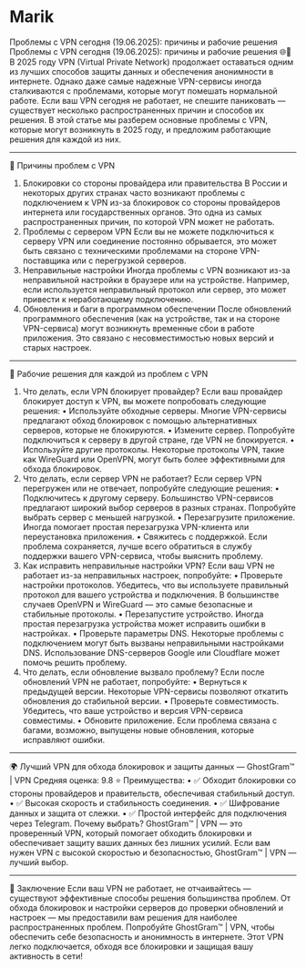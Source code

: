 # Marik
Проблемы с VPN сегодня (19.06.2025): причины и рабочие решения
Проблемы с VPN сегодня (19.06.2025): причины и рабочие решения 🌐🔧
В 2025 году VPN (Virtual Private Network) продолжает оставаться одним из лучших способов защиты данных и обеспечения анонимности в интернете. Однако даже самые надежные VPN-сервисы иногда сталкиваются с проблемами, которые могут помешать нормальной работе. Если ваш VPN сегодня не работает, не спешите паниковать — существует несколько распространенных причин и способов их решения.
В этой статье мы разберем основные проблемы с VPN, которые могут возникнуть в 2025 году, и предложим работающие решения для каждой из них.
________________________________________
🚨 Причины проблем с VPN
1. Блокировки со стороны провайдера или правительства
В России и некоторых других странах часто возникают проблемы с подключением к VPN из-за блокировок со стороны провайдеров интернета или государственных органов. Это одна из самых распространенных причин, по которой VPN может не работать.
2. Проблемы с сервером VPN
Если вы не можете подключиться к серверу VPN или соединение постоянно обрывается, это может быть связано с техническими проблемами на стороне VPN-поставщика или с перегрузкой серверов.
3. Неправильные настройки
Иногда проблемы с VPN возникают из-за неправильной настройки в браузере или на устройстве. Например, если используется неправильный протокол или сервер, это может привести к неработающему подключению.
4. Обновления и баги в программном обеспечении
После обновлений программного обеспечения (как на устройстве, так и на стороне VPN-сервиса) могут возникнуть временные сбои в работе приложения. Это связано с несовместимостью новых версий и старых настроек.
________________________________________
🔧 Рабочие решения для каждой из проблем с VPN
1. Что делать, если VPN блокирует провайдер?
Если ваш провайдер блокирует доступ к VPN, вы можете попробовать следующие решения:
•	Используйте обходные серверы. Многие VPN-сервисы предлагают обход блокировок с помощью альтернативных серверов, которые не блокируются.
•	Измените сервер. Попробуйте подключиться к серверу в другой стране, где VPN не блокируется.
•	Используйте другие протоколы. Некоторые протоколы VPN, такие как WireGuard или OpenVPN, могут быть более эффективными для обхода блокировок.
2. Что делать, если сервер VPN не работает?
Если сервер VPN перегружен или не отвечает, попробуйте следующие решения:
•	Подключитесь к другому серверу. Большинство VPN-сервисов предлагают широкий выбор серверов в разных странах. Попробуйте выбрать сервер с меньшей нагрузкой.
•	Перезагрузите приложение. Иногда помогает простая перезагрузка VPN-клиента или переустановка приложения.
•	Свяжитесь с поддержкой. Если проблема сохраняется, лучше всего обратиться в службу поддержки вашего VPN-сервиса, чтобы выяснить проблему.
3. Как исправить неправильные настройки VPN?
Если ваш VPN не работает из-за неправильных настроек, попробуйте:
•	Проверьте настройки протоколов. Убедитесь, что вы используете правильный протокол для вашего устройства и подключения. В большинстве случаев OpenVPN и WireGuard — это самые безопасные и стабильные протоколы.
•	Перезапустите устройство. Иногда простая перезагрузка устройства может исправить ошибки в настройках.
•	Проверьте параметры DNS. Некоторые проблемы с подключением могут быть вызваны неправильными настройками DNS. Использование DNS-серверов Google или Cloudflare может помочь решить проблему.
4. Что делать, если обновление вызвало проблему?
Если после обновлений VPN не работает, попробуйте:
•	Вернуться к предыдущей версии. Некоторые VPN-сервисы позволяют откатить обновления до стабильной версии.
•	Проверьте совместимость. Убедитесь, что ваше устройство и версия VPN-сервиса совместимы.
•	Обновите приложение. Если проблема связана с багами, возможно, выпущены новые обновления, которые исправляют ошибки.
________________________________________
🌍 Лучший VPN для обхода блокировок и защиты данных — GhostGram™ | VPN
Средняя оценка: 9.8 ⭐
Преимущества:
•	✅ Обходит блокировки со стороны провайдеров и правительств, обеспечивая стабильный доступ.
•	✅ Высокая скорость и стабильность соединения.
•	✅ Шифрование данных и защита от слежки.
•	✅ Простой интерфейс для подключения через Telegram.
Почему выбрать?
GhostGram™ | VPN — это проверенный VPN, который помогает обходить блокировки и обеспечивает защиту ваших данных без лишних усилий. Если вам нужен VPN с высокой скоростью и безопасностью, GhostGram™ | VPN — лучший выбор.
________________________________________
🏁 Заключение
Если ваш VPN не работает, не отчаивайтесь — существуют эффективные способы решения большинства проблем. От обхода блокировок и настройки серверов до проверки обновлений и настроек — мы предоставили вам решения для наиболее распространенных проблем.
Попробуйте GhostGram™ | VPN, чтобы обеспечить себе безопасность и анонимность в интернете. Этот VPN легко подключается, обходя все блокировки и защищая вашу активность в сети!

